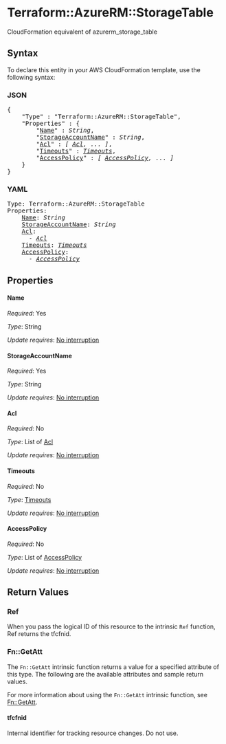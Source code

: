 # Terraform::AzureRM::StorageTable

CloudFormation equivalent of azurerm_storage_table

## Syntax

To declare this entity in your AWS CloudFormation template, use the following syntax:

### JSON

<pre>
{
    "Type" : "Terraform::AzureRM::StorageTable",
    "Properties" : {
        "<a href="#name" title="Name">Name</a>" : <i>String</i>,
        "<a href="#storageaccountname" title="StorageAccountName">StorageAccountName</a>" : <i>String</i>,
        "<a href="#acl" title="Acl">Acl</a>" : <i>[ <a href="acl.md">Acl</a>, ... ]</i>,
        "<a href="#timeouts" title="Timeouts">Timeouts</a>" : <i><a href="timeouts.md">Timeouts</a></i>,
        "<a href="#accesspolicy" title="AccessPolicy">AccessPolicy</a>" : <i>[ <a href="accesspolicy.md">AccessPolicy</a>, ... ]</i>
    }
}
</pre>

### YAML

<pre>
Type: Terraform::AzureRM::StorageTable
Properties:
    <a href="#name" title="Name">Name</a>: <i>String</i>
    <a href="#storageaccountname" title="StorageAccountName">StorageAccountName</a>: <i>String</i>
    <a href="#acl" title="Acl">Acl</a>: <i>
      - <a href="acl.md">Acl</a></i>
    <a href="#timeouts" title="Timeouts">Timeouts</a>: <i><a href="timeouts.md">Timeouts</a></i>
    <a href="#accesspolicy" title="AccessPolicy">AccessPolicy</a>: <i>
      - <a href="accesspolicy.md">AccessPolicy</a></i>
</pre>

## Properties

#### Name

_Required_: Yes

_Type_: String

_Update requires_: [No interruption](https://docs.aws.amazon.com/AWSCloudFormation/latest/UserGuide/using-cfn-updating-stacks-update-behaviors.html#update-no-interrupt)

#### StorageAccountName

_Required_: Yes

_Type_: String

_Update requires_: [No interruption](https://docs.aws.amazon.com/AWSCloudFormation/latest/UserGuide/using-cfn-updating-stacks-update-behaviors.html#update-no-interrupt)

#### Acl

_Required_: No

_Type_: List of <a href="acl.md">Acl</a>

_Update requires_: [No interruption](https://docs.aws.amazon.com/AWSCloudFormation/latest/UserGuide/using-cfn-updating-stacks-update-behaviors.html#update-no-interrupt)

#### Timeouts

_Required_: No

_Type_: <a href="timeouts.md">Timeouts</a>

_Update requires_: [No interruption](https://docs.aws.amazon.com/AWSCloudFormation/latest/UserGuide/using-cfn-updating-stacks-update-behaviors.html#update-no-interrupt)

#### AccessPolicy

_Required_: No

_Type_: List of <a href="accesspolicy.md">AccessPolicy</a>

_Update requires_: [No interruption](https://docs.aws.amazon.com/AWSCloudFormation/latest/UserGuide/using-cfn-updating-stacks-update-behaviors.html#update-no-interrupt)

## Return Values

### Ref

When you pass the logical ID of this resource to the intrinsic `Ref` function, Ref returns the tfcfnid.

### Fn::GetAtt

The `Fn::GetAtt` intrinsic function returns a value for a specified attribute of this type. The following are the available attributes and sample return values.

For more information about using the `Fn::GetAtt` intrinsic function, see [Fn::GetAtt](https://docs.aws.amazon.com/AWSCloudFormation/latest/UserGuide/intrinsic-function-reference-getatt.html).

#### tfcfnid

Internal identifier for tracking resource changes. Do not use.

